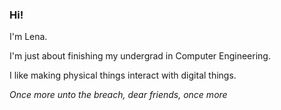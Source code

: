 ### Hi!

I'm Lena.

I'm just about finishing my undergrad in Computer Engineering.

I like making physical things interact with digital things.

*Once more unto the breach, dear friends, once more*

